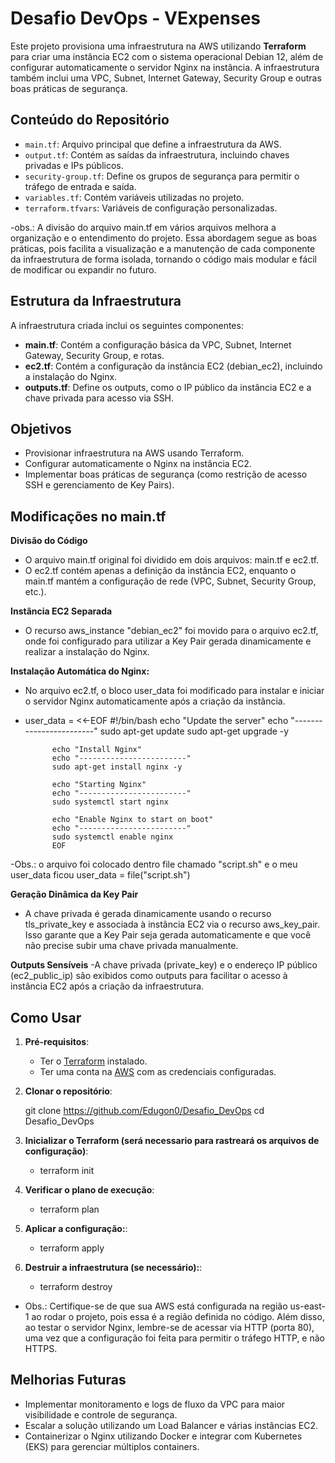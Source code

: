 # Desafio DevOps - VExpenses

Este projeto provisiona uma infraestrutura na AWS utilizando **Terraform** para criar uma instância EC2 com o sistema operacional Debian 12, além de configurar automaticamente o servidor Nginx na instância. A infraestrutura também inclui uma VPC, Subnet, Internet Gateway, Security Group e outras boas práticas de segurança.

## Conteúdo do Repositório

- `main.tf`: Arquivo principal que define a infraestrutura da AWS.
- `output.tf`: Contém as saídas da infraestrutura, incluindo chaves privadas e IPs públicos.
- `security-group.tf`: Define os grupos de segurança para permitir o tráfego de entrada e saída.
- `variables.tf`: Contém variáveis utilizadas no projeto.
- `terraform.tfvars`: Variáveis de configuração personalizadas.

-obs.: A divisão do arquivo main.tf em vários arquivos melhora a organização e o entendimento do projeto. Essa abordagem segue as boas práticas, pois facilita a visualização e a manutenção de cada componente da infraestrutura de forma isolada, tornando o código mais modular e fácil de modificar ou expandir no futuro.

## Estrutura da Infraestrutura

A infraestrutura criada inclui os seguintes componentes:

- **main.tf**: Contém a configuração básica da VPC, Subnet, Internet Gateway, Security Group, e rotas.
- **ec2.tf**: Contém a configuração da instância EC2 (debian_ec2), incluindo a instalação do Nginx.
- **outputs.tf**: Define os outputs, como o IP público da instância EC2 e a chave privada para acesso via SSH.

## Objetivos

- Provisionar infraestrutura na AWS usando Terraform.
- Configurar automaticamente o Nginx na instância EC2.
- Implementar boas práticas de segurança (como restrição de acesso SSH e gerenciamento de Key Pairs).

## Modificações no main.tf
**Divisão do Código**
- O arquivo main.tf original foi dividido em dois arquivos: main.tf e ec2.tf.
- O ec2.tf contém apenas a definição da instância EC2, enquanto o main.tf mantém a configuração de rede (VPC, Subnet, Security Group, etc.).

**Instância EC2 Separada**
- O recurso aws_instance "debian_ec2" foi movido para o arquivo ec2.tf, onde foi configurado para utilizar a Key Pair gerada dinamicamente e realizar a instalação do Nginx.

**Instalação Automática do Nginx:**
- No arquivo ec2.tf, o bloco user_data foi modificado para instalar e iniciar o servidor Nginx automaticamente após a criação da instância.
- user_data = <<-EOF
            #!/bin/bash
            echo "Update the server"
            echo "------------------------"
            sudo apt-get update
            sudo apt-get upgrade -y

            echo "Install Nginx"
            echo "------------------------"
            sudo apt-get install nginx -y

            echo "Starting Nginx"
            echo "------------------------"
            sudo systemctl start nginx

            echo "Enable Nginx to start on boot"
            echo "------------------------"
            sudo systemctl enable nginx
            EOF
-Obs.: o arquivo foi colocado dentro file chamado "script.sh" e o meu user_data ficou user_data = file("script.sh")

**Geração Dinâmica da Key Pair**
- A chave privada é gerada dinamicamente usando o recurso tls_private_key e associada à instância EC2 via o recurso aws_key_pair. Isso garante que a Key Pair seja gerada automaticamente e que você não precise subir uma chave privada manualmente.

**Outputs Sensíveis**
-A chave privada (private_key) e o endereço IP público (ec2_public_ip) são exibidos como outputs para facilitar o acesso à instância EC2 após a criação da infraestrutura.

## Como Usar

1. **Pré-requisitos**:
   - Ter o [Terraform](https://www.terraform.io/downloads.html) instalado.
   - Ter uma conta na [AWS](https://aws.amazon.com/) com as credenciais configuradas.
  
2. **Clonar o repositório**:

   git clone https://github.com/Edugon0/Desafio_DevOps
   cd Desafio_DevOps

3. **Inicializar o Terraform (será necessario para rastreará os arquivos de configuração)**:
    - terraform init

4. **Verificar o plano de execução**:
    - terraform plan

5. **Aplicar a configuração:**:
    - terraform apply
    
3. **Destruir a infraestrutura (se necessário):**:
    - terraform destroy

- Obs.: Certifique-se de que sua AWS está configurada na região us-east-1 ao rodar o projeto, pois essa é a região definida no código. Além disso, ao testar o servidor Nginx, lembre-se de acessar via HTTP (porta 80), uma vez que a configuração foi feita para permitir o tráfego HTTP, e não HTTPS.


## Melhorias Futuras

- Implementar monitoramento e logs de fluxo da VPC para maior visibilidade e controle de segurança.
- Escalar a solução utilizando um Load Balancer e várias instâncias EC2.
- Containerizar o Nginx utilizando Docker e integrar com Kubernetes (EKS) para gerenciar múltiplos containers.